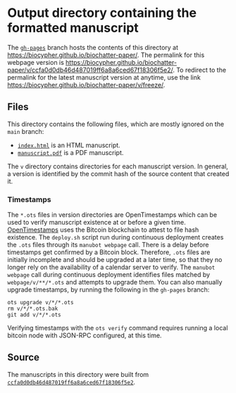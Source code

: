 # Output directory containing the formatted manuscript

The [`gh-pages`](https://github.com/biocypher/biochatter-paper/tree/gh-pages) branch hosts the contents of this directory at <https://biocypher.github.io/biochatter-paper/>.
The permalink for this webpage version is <https://biocypher.github.io/biochatter-paper/v/ccfa0d0db46d487019ff6a8a6ced67f18306f5e2/>.
To redirect to the permalink for the latest manuscript version at anytime, use the link <https://biocypher.github.io/biochatter-paper/v/freeze/>.

## Files

This directory contains the following files, which are mostly ignored on the `main` branch:

+ [`index.html`](index.html) is an HTML manuscript.
+ [`manuscript.pdf`](manuscript.pdf) is a PDF manuscript.

The `v` directory contains directories for each manuscript version.
In general, a version is identified by the commit hash of the source content that created it.

### Timestamps

The `*.ots` files in version directories are OpenTimestamps which can be used to verify manuscript existence at or before a given time.
[OpenTimestamps](https://opentimestamps.org/) uses the Bitcoin blockchain to attest to file hash existence.
The `deploy.sh` script run during continuous deployment creates the `.ots` files through its `manubot webpage` call.
There is a delay before timestamps get confirmed by a Bitcoin block.
Therefore, `.ots` files are initially incomplete and should be upgraded at a later time, so that they no longer rely on the availability of a calendar server to verify.
The `manubot webpage` call during continuous deployment identifies files matched by `webpage/v/**/*.ots` and attempts to upgrade them.
You can also manually upgrade timestamps, by running the following in the `gh-pages` branch:

```shell
ots upgrade v/*/*.ots
rm v/*/*.ots.bak
git add v/*/*.ots
```

Verifying timestamps with the `ots verify` command requires running a local bitcoin node with JSON-RPC configured, at this time.

## Source

The manuscripts in this directory were built from
[`ccfa0d0db46d487019ff6a8a6ced67f18306f5e2`](https://github.com/biocypher/biochatter-paper/commit/ccfa0d0db46d487019ff6a8a6ced67f18306f5e2).
